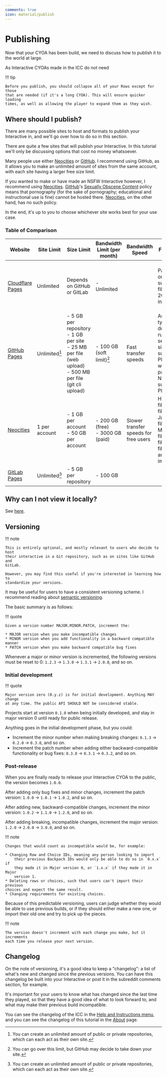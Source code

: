 ```yaml
---
comments: true
icon: material/publish
---
```


# Publishing
Now that your CYOA has been build, we need to discuss how to publish it to the
world at large. 

As Interactive CYOAs made in the ICC do not need 

!!! tip

    Before you publish, you should collapse all of your Rows except for those
    that are needed (if it's a long CYOA). This will ensure quicker loading
    times, as well as allowing the player to expand them as they wish.

## Where should I publish?
There are many possible sites to host and formats to publish your Interactive
in, and we'll go over how to do so in this section.

There are quite a few sites that will publish your Interactive. In this
tutorial we'll only be discussing options that cost no money whatsoever.

Many people use either [Neocities] or [GitHub]. I recommend using GitHub, as it
allows you to make an unlimited amount of sites from the same account, with
each site having a larger free size limit.

If you wanted to make or have made an NSFW Interactive however, I recommend
using [Neocities]. [GitHub]'s [Sexually Obscene Content] policy means that
pornography (for the sake of pornography; educational and instructional use is
fine) cannot be hosted there. [Neocities], on the other hand, has no such
policy.

In the end, it's up to you to choose whichever site works best for your use
case.

### Table of Comparison

| Website                | Site Limit    | Size Limit                                                                                                      | Bandwidth Limit (per month)         | Bandwidth Speed                       | File limits                                                                                             | Other notes                                       |
| ---------------------- | ------------- | --------------------------------------------------------------------------------------------------------------- | ----------------------------------- | ------------------------------------- | ------------------------------------------------------------------------------------------------------- | ------------------------------------------------- |
| [Cloudflare Pages]     | Unlimited     | Depends on GitHub or GitLab                                                                                     | - Unlimited                         |                                       | Pages only supports files up to 26.2 MB in size                                                                  | - 1 build at a time<br>- **500 builds per month** |
| [GitHub Pages][GitHub] | Unlimited[^1] | - 5 GB per repository<br>- 1 GB per site<br>- 25 MB per file (web upload)<br>- 500 MB per file (git cli upload) | - 100 GB (soft limit)[^2]           | Fast transfer speeds                  | Any file type, but does not run server-side code such as PHP files, whereas paid Neocities supports PHP |                                                   |
| [Neocities]            | 1 per account | - 1 GB per account<br>- 50 GB per account                                                                       | - 200 GB (free)<br>- 3000 GB (paid) | Slower transfer speeds for free users | HTML files, CSS files, Javascript files, Markdown files, XML files, text files, fonts and images        |                                                   |
| [GitLab Pages][GitLab] | Unlimited[^1] | - 5 GB per repository                                                                                           | - 100 GB                            |                                       |                                                                                                         |                                                   |

## Why can I not view it locally?
See [here][local-cyoa-problem].

## Versioning
!!! note

    This is entirely optional, and mostly relevant to users who decide to host
    their interactive in a Git repository, such as on sites like GitHub and
    GitLab.

    However, you may find this useful if you're interested in learning how to
    standardize your versions.

It may be useful for users to have a consistent versioning scheme. I recommend
reading about [semantic versioning](https://semver.org/).

The basic summary is as follows:

!!! quote

    Given a version number MAJOR.MINOR.PATCH, increment the:

    * MAJOR version when you make incompatible changes
    * MINOR version when you add functionality in a backward compatible manner
    * PATCH version when you make backward compatible bug fixes

Whenever a major or minor version is incremented, the following versions must
be reset to 0: `1.2.3` → `1.3.0` → `1.3.1` → `2.0.0`, and so on.

### Initial development
!!! quote

    Major version zero (0.y.z) is for initial development. Anything MAY change
    at any time. The public API SHOULD NOT be considered stable.

Projects start at version `0.1.0` when being initially developed, and stay in
major version 0 until ready for public release.

Anything goes in the initial development phase, but you could:

* Increment the minor number when making breaking changes: `0.1.3` → `0.2.0` →
`0.3.0`, and so on.
* Increment the patch number when adding either backward-compatible
functionality or bug fixes: `0.3.0` → `0.3.1` → `0.3.2`, and so on.

### Post-release
When you are finally ready to release your Interactive CYOA to the public, the
version becomes `1.0.0`.

<!-- ??? quote

    Patch version Z (x.y.Z | x > 0) MUST be incremented if only backward
    compatible bug fixes are introduced. A bug fix is defined as an internal
    change that fixes incorrect behavior. -->

After adding only bug fixes and minor changes, increment the patch version:
`1.0.0` → `1.0.1` → `1.0.2`, and so on.

After adding new, backward-compatible changes, increment the minor version:
`1.0.2` → `1.1.0` → `1.2.0`, and so on.

After adding breaking, incompatible changes, increment the major version:
`1.2.0` → `2.0.0` → `3.0.0`, and so on.

!!! note

    Changes that would count as incompatible would be, for example:

    * Changing Row and Choice IDs, meaning any person looking to import
        their previous Backpack IDs would only be able to do so in `0.x.x` if
        they made it in Major version 0, or `1.x.x` if they made it in Major
        version 1.
    * Deleting rows or choices, such that users can't import their previous
    choices and expect the same result.
    * Changing requirements for existing choices.

Because of this predictable versioning, users can judge whether they would be
able to use previous builds, or if they should either make a new one, or
import their old one and try to pick up the pieces.

!!! note

    The version doesn't increment with each change you make, but it increments
    each time you release your next version.

## Changelog
On the note of versioning, it's a good idea to keep a "changelog": a list of
what's new and changed since the previous versions. You can have this changelog
be built into your Interactive or post it in the subreddit comments section,
for example.

It's important for your users to know what has changed since the last time they
played, so that they have a good idea of what to look forward to, and what may
make their previous build incompatible.

You can see the changelog of the ICC in the [Help and Instructions menu][HAI],
and you can see the changelog of this tutorial in the [About] page.

[About]: /appendix/about/#changelog

<!-- Footnotes -->
[^1]: You can create an unlimited amount of public or private repositories,
which can each act as their own site.
[^2]: You can go over this limit, but GitHub may decide to take down your site.

<!-- URLs -->
[Neocities]: https://neocities.org/
[GitHub]: https://github.com/
[GitLab]: https://about.gitlab.com/
[Cloudflare Pages]: https://pages.cloudflare.com/
[HAI]: /basics/#help-and-instructions
[Sexually Obscene Content]: https://docs.github.com/en/site-policy/acceptable-use-policies/github-sexually-obscene-content
[local-cyoa-problem]: /appendix/troubleshooting/#i-tried-to-open-indexhtml-on-my-computer-but-the-cyoa-wont-load

<!-- BUFFER -->